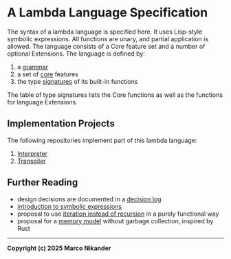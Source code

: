 # A Lambda Language Specification

The syntax of a lambda language is specified here.
It uses Lisp-style symbolic expressions.
All functions are unary, and partial application is allowed.
The language consists of a Core feature set and a number of optional Extensions.
The language is defined by:
1. a [grammar](grammar.md)
2. a set of [core](core.md) features
3. the type [signatures](signatures.md) of its built-in functions

The table of type signatures lists the Core functions as well as the functions for language Extensions.

## Implementation Projects

The following repositories implement part of this lambda language:

1. [Interpreter](https://github.com/mnikander/interpreter)
2. [Transpiler](https://github.com/mnikander/transpiler)

## Further Reading
- design decisions are documented in a [decision log](decisions.md)
- [introduction to symbolic expressions](resources/symbolic_expression_intro.md)
- proposal to use [iteration instead of recursion](notes/iteration.md) in a purely functional way
- proposal for a [memory model](notes/memory.md) without garbage collection, inspired by Rust

---
**Copyright (c) 2025 Marco Nikander**

